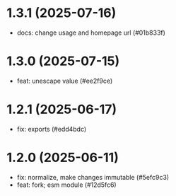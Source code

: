 # 1.3.1 (2025-07-16)

- docs: change usage and homepage url (#01b833f)

# 1.3.0 (2025-07-15)

- feat: unescape value (#ee2f9ce)

# 1.2.1 (2025-06-17)

- fix: exports (#edd4bdc)

# 1.2.0 (2025-06-11)

- fix: normalize, make changes immutable (#5efc9c3)
- feat: fork; esm module (#12d5fc6)

